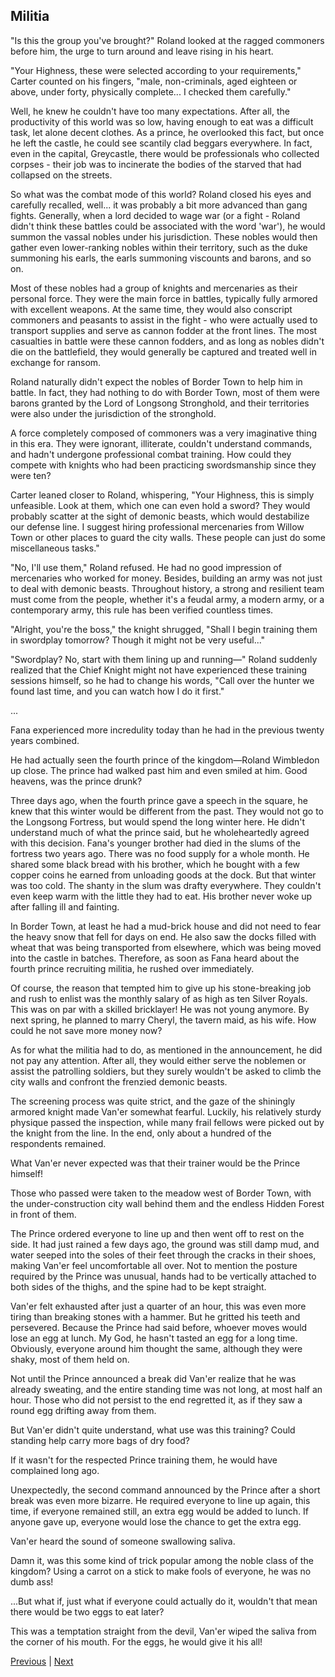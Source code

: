 ## Militia
"Is this the group you've brought?" Roland looked at the ragged commoners before him, the urge to turn around and leave rising in his heart.

"Your Highness, these were selected according to your requirements," Carter counted on his fingers, "male, non-criminals, aged eighteen or above, under forty, physically complete... I checked them carefully."

Well, he knew he couldn't have too many expectations. After all, the productivity of this world was so low, having enough to eat was a difficult task, let alone decent clothes. As a prince, he overlooked this fact, but once he left the castle, he could see scantily clad beggars everywhere. In fact, even in the capital, Greycastle, there would be professionals who collected corpses - their job was to incinerate the bodies of the starved that had collapsed on the streets.

So what was the combat mode of this world? Roland closed his eyes and carefully recalled, well... it was probably a bit more advanced than gang fights. Generally, when a lord decided to wage war (or a fight - Roland didn't think these battles could be associated with the word 'war'), he would summon the vassal nobles under his jurisdiction. These nobles would then gather even lower-ranking nobles within their territory, such as the duke summoning his earls, the earls summoning viscounts and barons, and so on.

Most of these nobles had a group of knights and mercenaries as their personal force. They were the main force in battles, typically fully armored with excellent weapons. At the same time, they would also conscript commoners and peasants to assist in the fight - who were actually used to transport supplies and serve as cannon fodder at the front lines. The most casualties in battle were these cannon fodders, and as long as nobles didn't die on the battlefield, they would generally be captured and treated well in exchange for ransom.

Roland naturally didn't expect the nobles of Border Town to help him in battle. In fact, they had nothing to do with Border Town, most of them were barons granted by the Lord of Longsong Stronghold, and their territories were also under the jurisdiction of the stronghold.

A force completely composed of commoners was a very imaginative thing in this era. They were ignorant, illiterate, couldn't understand commands, and hadn't undergone professional combat training. How could they compete with knights who had been practicing swordsmanship since they were ten?

Carter leaned closer to Roland, whispering, "Your Highness, this is simply unfeasible. Look at them, which one can even hold a sword? They would probably scatter at the sight of demonic beasts, which would destabilize our defense line. I suggest hiring professional mercenaries from Willow Town or other places to guard the city walls. These people can just do some miscellaneous tasks."

"No, I'll use them," Roland refused. He had no good impression of mercenaries who worked for money. Besides, building an army was not just to deal with demonic beasts. Throughout history, a strong and resilient team must come from the people, whether it's a feudal army, a modern army, or a contemporary army, this rule has been verified countless times.



"Alright, you're the boss," the knight shrugged, "Shall I begin training them in swordplay tomorrow? Though it might not be very useful..."

"Swordplay? No, start with them lining up and running—" Roland suddenly realized that the Chief Knight might not have experienced these training sessions himself, so he had to change his words, "Call over the hunter we found last time, and you can watch how I do it first."

...

Fana experienced more incredulity today than he had in the previous twenty years combined.

He had actually seen the fourth prince of the kingdom—Roland Wimbledon up close. The prince had walked past him and even smiled at him. Good heavens, was the prince drunk?

Three days ago, when the fourth prince gave a speech in the square, he knew that this winter would be different from the past. They would not go to the Longsong Fortress, but would spend the long winter here. He didn't understand much of what the prince said, but he wholeheartedly agreed with this decision. Fana's younger brother had died in the slums of the fortress two years ago. There was no food supply for a whole month. He shared some black bread with his brother, which he bought with a few copper coins he earned from unloading goods at the dock. But that winter was too cold. The shanty in the slum was drafty everywhere. They couldn't even keep warm with the little they had to eat. His brother never woke up after falling ill and fainting.

In Border Town, at least he had a mud-brick house and did not need to fear the heavy snow that fell for days on end. He also saw the docks filled with wheat that was being transported from elsewhere, which was being moved into the castle in batches. Therefore, as soon as Fana heard about the fourth prince recruiting militia, he rushed over immediately.

Of course, the reason that tempted him to give up his stone-breaking job and rush to enlist was the monthly salary of as high as ten Silver Royals. This was on par with a skilled bricklayer! He was not young anymore. By next spring, he planned to marry Cheryl, the tavern maid, as his wife. How could he not save more money now?

As for what the militia had to do, as mentioned in the announcement, he did not pay any attention. After all, they would either serve the noblemen or assist the patrolling soldiers, but they surely wouldn't be asked to climb the city walls and confront the frenzied demonic beasts.



The screening process was quite strict, and the gaze of the shiningly armored knight made Van'er somewhat fearful. Luckily, his relatively sturdy physique passed the inspection, while many frail fellows were picked out by the knight from the line. In the end, only about a hundred of the respondents remained.



What Van'er never expected was that their trainer would be the Prince himself!



Those who passed were taken to the meadow west of Border Town, with the under-construction city wall behind them and the endless Hidden Forest in front of them. 



The Prince ordered everyone to line up and then went off to rest on the side. It had just rained a few days ago, the ground was still damp mud, and water seeped into the soles of their feet through the cracks in their shoes, making Van'er feel uncomfortable all over. Not to mention the posture required by the Prince was unusual, hands had to be vertically attached to both sides of the thighs, and the spine had to be kept straight.



Van'er felt exhausted after just a quarter of an hour, this was even more tiring than breaking stones with a hammer. But he gritted his teeth and persevered. Because the Prince had said before, whoever moves would lose an egg at lunch. My God, he hasn't tasted an egg for a long time. Obviously, everyone around him thought the same, although they were shaky, most of them held on. 



Not until the Prince announced a break did Van'er realize that he was already sweating, and the entire standing time was not long, at most half an hour. Those who did not persist to the end regretted it, as if they saw a round egg drifting away from them.



But Van'er didn't quite understand, what use was this training? Could standing help carry more bags of dry food?



If it wasn't for the respected Prince training them, he would have complained long ago.



Unexpectedly, the second command announced by the Prince after a short break was even more bizarre. He required everyone to line up again, this time, if everyone remained still, an extra egg would be added to lunch. If anyone gave up, everyone would lose the chance to get the extra egg.



Van'er heard the sound of someone swallowing saliva. 

Damn it, was this some kind of trick popular among the noble class of the kingdom? Using a carrot on a stick to make fools of everyone, he was no dumb ass!

...But what if, just what if everyone could actually do it, wouldn't that mean there would be two eggs to eat later?

This was a temptation straight from the devil, Van'er wiped the saliva from the corner of his mouth. For the eggs, he would give it his all!





[Previous](CH0024.md) | [Next](CH0026.md)
